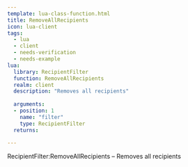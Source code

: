 ```yaml
---
template: lua-class-function.html
title: RemoveAllRecipients
icon: lua-client
tags:
  - lua
  - client
  - needs-verification
  - needs-example
lua:
  library: RecipientFilter
  function: RemoveAllRecipients
  realm: client
  description: "Removes all recipients"
  
  arguments:
  - position: 1
    name: "filter"
    type: RecipientFilter
  returns:
    
---
```


<div class="lua__search__keywords">
RecipientFilter:RemoveAllRecipients &#x2013; Removes all recipients
</div>

